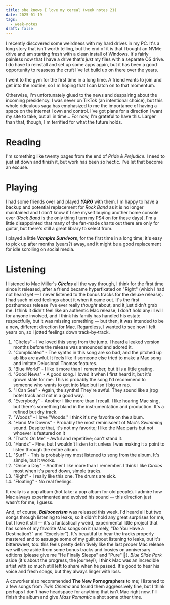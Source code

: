 ```yaml
---
title: she knows I love my cereal (week notes 21)
date: 2025-01-19
tags:
  - week-notes
draft: false
---
```

I recently discovered some weirdness with my hard drives in my PC. It's a long story that isn't worth telling, but the end of it is that I bought an NVMe drive and am starting fresh with a clean install of Windows. It's fairly painless now that I have a drive that's *just* my files with a separate OS drive. I do have to reinstall and set up some apps again, but it has been a good opportunity to reassess the cruft I've let build up on there over the years. 

I went to the gym for the first time in a long time. A friend wants to join and get into the routine, so I'm hoping that I can latch on to that momentum.

Otherwise, I'm unfortunately glued to the news and despairing about the incoming presidency. I was never on TikTok (an intentional choice), but this whole ridiculous saga has emphasized to me the importance of having a space on the internet I own and control. I've got plans for a direction I want my site to take, but all in time... For now, I'm grateful to have this. Larger than that, though, I'm terrified for what the future holds.
# Reading
I'm something like twenty pages from the end of *Pride & Prejudice*. I need to just sit down and finish it, but work has been so hectic. I've let that become an excuse.
# Playing
I had some friends over and played ***YARG*** with them. I'm happy to have a backup and potential replacement for *Rock Band* as it is no longer maintained and I don't know if I see myself buying another home console ever (*Rock Band* is the only thing I turn my PS4 on for these days). I'm a little disappointed that many of the fan-made charts out there are only for guitar, but there's still a great library to select from. 

I played a little **_Vampire Survivors_**, for the first time in a long time; it's easy to pick up after months (years?) away, and it might be a good replacement for idle scrolling on social media.

# Listening
I listened to Mac Miller's ***Circles*** all the way through, I think for the first time since it released, after a friend became hyperfixated on "Right" (which I had not heard yet — I never listened to the bonus tracks for the deluxe release). I had such mixed feelings about it when it came out. It's the first posthumous release I've ever really *thought* about, and it just didn't grab me. I think it didn't feel like an authentic Mac release; I don't hold any ill will for anyone involved, and I think his family has handled his estate respectfully, but it was missing something — but then, it was intended to be a new, different direction for Mac. Regardless, I wanted to see how I felt years on, so I jotted feelings down track-by-track.

1. "Circles" - I've loved this song from the jump. I heard a leaked version months before the release was announced and adored it.
2. "Complicated" - The synths in this song are so bad, and the pitched up ab libs are awful. It feels like if someone else tried to make a Mac song and imitate Delusional Thomas features.
3. "Blue World" - I like it more than I remember, but it is a little grating.
4. "Good News" - A good song. I loved it when I first heard it, but it's grown stale for me. This is probably the song I'd recommend to someone who wants to get into Mac but isn't big on rap.
5. "I Can See" - Again, the synths! They're awful. They sound like a jrpg hotel track and not in a good way.
6. "Everybody" - Another I like more than I recall. I like hearing Mac sing, but there's something bland in the instrumentation and production. It's a refined but dry track.
7. "Woods" - I love "Woods." I think it's my favorite on the album.
8. "Hand Me Downs" - Probably the most reminiscent of Mac's *Swimming* sound. Despite that, it's not my favorite; I like the Mac parts but not whoever is featured on it
9. "That's On Me" - Awful and repetitive; can't stand it.
10. "Hands" - Fine, but I wouldn't listen to it unless I was making it a point to listen through the entire album.
11. "Surf" - This is probably my most listened to song from the album. It's simple, but it works.
12. "Once a Day" - Another I like more than I remember. I think I like *Circles* most when it's pared down, simple tracks.
13. "Right" - I really like this one. The drums are sick.
14. "Floating" - No real feelings.

It really is a pop album (hot take: a pop album for old people). I admire how Mac always experimented and evolved his sound — this direction just wasn't for me, I guess.

And, of course, **_Balloonerism_** was released this week. I'd heard all but two songs through listening to leaks, so it didn't hold any great surprises for me, but I love it still — it's a fantastically weird, experimental little project that has some of my favorite Mac songs on it (namely, "Do You Have a Destination?" and "Excelsior"). It's beautiful to hear the tracks properly mastered and to assuage some of my guilt about listening to leaks, but it's bittersweet, too: this feels pretty definitively like the last proper Mac release we will see aside from some bonus tracks and loosies on anniversary editions (please give me "He Finally Sleeps" and "Pure" 🙏). *Blue Slide Park* aside (it's about the progress, the journey!), I think Mac was an incredible artist with so much still left to share when he passed. It's good to hear his voice and fresh songs, but they always linger with loss.

A coworker also recommended **The New Pornographers** to me; I listened to a few songs from *Twin Cinema* and found them aggressively fine, but I think perhaps I don't have headspace for anything that isn't Mac right now. I'll finish the album and give *Mass Romantic* a shot some other time.